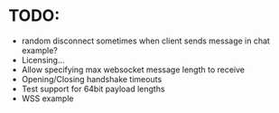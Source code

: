 # TODO:

- random disconnect sometimes when client sends message in chat example?
- Licensing...
- Allow specifying max websocket message length to receive
- Opening/Closing handshake timeouts
- Test support for 64bit payload lengths
- WSS example
